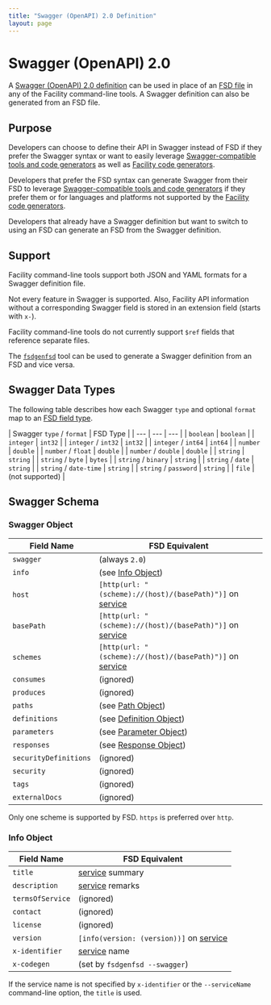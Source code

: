 ```yaml
---
title: "Swagger (OpenAPI) 2.0 Definition"
layout: page
---
```


# Swagger (OpenAPI) 2.0

A [Swagger (OpenAPI) 2.0 definition](http://swagger.io/specification/) can be used in place of an [FSD file](/define/fsd) in any of the Facility command-line tools. A Swagger definition can also be generated from an FSD file.

## Purpose

Developers can choose to define their API in Swagger instead of FSD if they prefer the Swagger syntax or want to easily leverage [Swagger-compatible tools and code generators](http://swagger.io/tools/) as well as [Facility code generators](/generate).

Developers that prefer the FSD syntax can generate Swagger from their FSD to leverage [Swagger-compatible tools and code generators](http://swagger.io/tools/) if they prefer them or for languages and platforms not supported by the [Facility code generators](/generate).

Developers that already have a Swagger definition but want to switch to using an FSD can generate an FSD from the Swagger definition.

## Support

Facility command-line tools support both JSON and YAML formats for a Swagger definition file.

Not every feature in Swagger is supported. Also, Facility API information without a corresponding Swagger field is stored in an extension field (starts with `x-`).

Facility command-line tools do not currently support `$ref` fields that reference separate files.

The [`fsdgenfsd`](/define#fsdgenfsd) tool can be used to generate a Swagger definition from an FSD and vice versa.

## Swagger Data Types

The following table describes how each Swagger `type` and optional `format` map to an [FSD field type](/define/fsd#fields).

| Swagger `type` / `format` | FSD Type |
| --- | --- | --- |
| `boolean` | `boolean` |
| `integer` | `int32` |
| `integer` / `int32` | `int32` |
| `integer` / `int64` | `int64` |
| `number` | `double` |
| `number` / `float` | `double` |
| `number` / `double` | `double` |
| `string` | `string` |
| `string` / `byte` | `bytes` |
| `string` / `binary` | `string` |
| `string` / `date` | `string` |
| `string` / `date-time` | `string` |
| `string` / `password` | `string` |
| `file` |  (not supported) |

## Swagger Schema

### Swagger Object

| Field Name | FSD Equivalent |
| --- | --- |
| `swagger` | (always `2.0`) |
| `info` | (see [Info Object](#info-object)) |
| `host` | `[http(url: "(scheme)://(host)/(basePath)")]` on [service](/define/fsd#service) |
| `basePath` | `[http(url: "(scheme)://(host)/(basePath)")]` on [service](/define/fsd#service) |
| `schemes` | `[http(url: "(scheme)://(host)/(basePath)")]` on [service](/define/fsd#service) |
| `consumes` | (ignored) |
| `produces` | (ignored) |
| `paths` | (see [Path Object](#path-object)) |
| `definitions` | (see [Definition  Object](#definition-object)) |
| `parameters` | (see [Parameter  Object](#parameter-object)) |
| `responses` | (see [Response  Object](#response-object)) |
| `securityDefinitions` | (ignored) |
| `security` | (ignored) |
| `tags` | (ignored) |
| `externalDocs` | (ignored) |

Only one scheme is supported by FSD. `https` is preferred over `http`.

### Info Object

| Field Name | FSD Equivalent |
| --- | --- |
| `title` | [service](/define/fsd#service) summary |
| `description` | [service](/define/fsd#service) remarks |
| `termsOfService` | (ignored) |
| `contact` | (ignored) |
| `license` | (ignored) |
| `version` | `[info(version: (version))]` on [service](/define/fsd#service) |
| `x-identifier` | [service](/define/fsd#service) name |
| `x-codegen` | (set by `fsdgenfsd --swagger`) |

If the service name is not specified by `x-identifier` or the `--serviceName` command-line option, the `title` is used.
